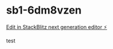 # sb1-6dm8vzen

[Edit in StackBlitz next generation editor ⚡️](https://stackblitz.com/~/github.com/akavjs/sb1-6dm8vzen)

test
